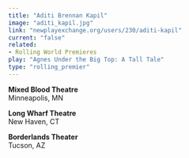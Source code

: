 ```yaml
---
title: "Aditi Brennan Kapil"
image: "aditi_kapil.jpg"
link: "newplayexchange.org/users/230/aditi-kapil"
current: "false"
related:
- Rolling World Premieres
play: "Agnes Under the Big Top: A Tall Tale"
type: "rolling_premier"
---
```


**Mixed Blood Theatre**\
Minneapolis, MN

**Long Wharf Theatre**\
New Haven, CT

**Borderlands Theater**\
Tucson, AZ
